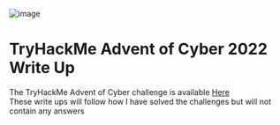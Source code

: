![image](https://user-images.githubusercontent.com/34974437/205625371-dc4bd6bf-9c4c-4fac-9c66-941ba68a42b6.png)
# TryHackMe Advent of Cyber 2022 Write Up

The TryHackMe Advent of Cyber challenge is available [Here](https://tryhackme.com/room/adventofcyber4)  
These write ups will follow how I have solved the challenges but will not contain any answers
